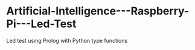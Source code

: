 # Artificial-Intelligence---Raspberry-Pi---Led-Test
Led test using Prolog with Python type functions

